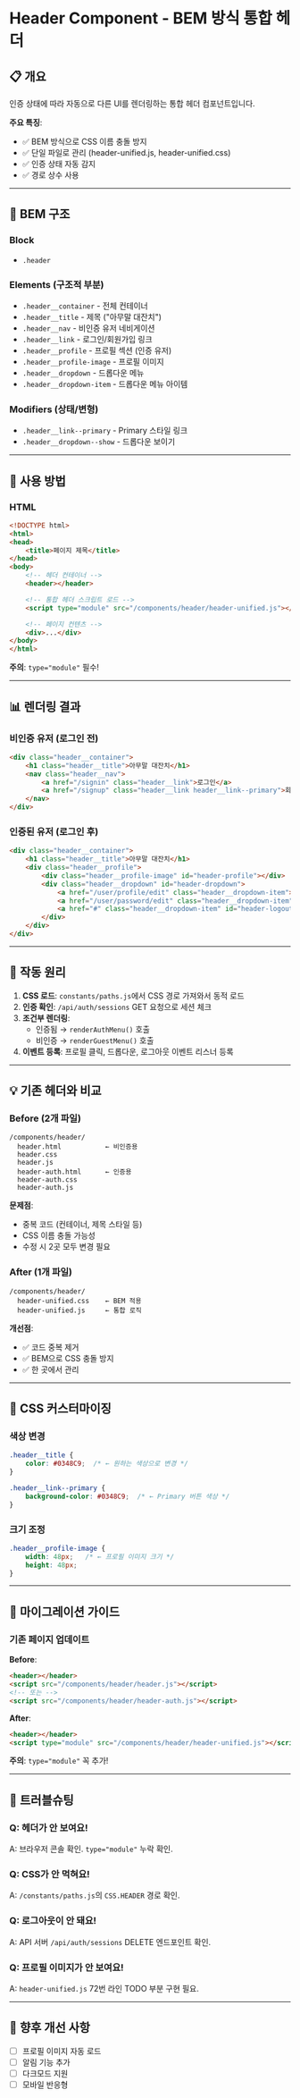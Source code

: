 # Header Component - BEM 방식 통합 헤더

## 📋 개요

인증 상태에 따라 자동으로 다른 UI를 렌더링하는 통합 헤더 컴포넌트입니다.

**주요 특징**:
- ✅ BEM 방식으로 CSS 이름 충돌 방지
- ✅ 단일 파일로 관리 (header-unified.js, header-unified.css)
- ✅ 인증 상태 자동 감지
- ✅ 경로 상수 사용

---

## 🎯 BEM 구조

### Block
- `.header`

### Elements (구조적 부분)
- `.header__container` - 전체 컨테이너
- `.header__title` - 제목 ("아무말 대잔치")
- `.header__nav` - 비인증 유저 네비게이션
- `.header__link` - 로그인/회원가입 링크
- `.header__profile` - 프로필 섹션 (인증 유저)
- `.header__profile-image` - 프로필 이미지
- `.header__dropdown` - 드롭다운 메뉴
- `.header__dropdown-item` - 드롭다운 메뉴 아이템

### Modifiers (상태/변형)
- `.header__link--primary` - Primary 스타일 링크
- `.header__dropdown--show` - 드롭다운 보이기

---

## 🚀 사용 방법

### HTML
```html
<!DOCTYPE html>
<html>
<head>
    <title>페이지 제목</title>
</head>
<body>
    <!-- 헤더 컨테이너 -->
    <header></header>

    <!-- 통합 헤더 스크립트 로드 -->
    <script type="module" src="/components/header/header-unified.js"></script>

    <!-- 페이지 컨텐츠 -->
    <div>...</div>
</body>
</html>
```

**주의**: `type="module"` 필수!

---

## 📊 렌더링 결과

### 비인증 유저 (로그인 전)
```html
<div class="header__container">
    <h1 class="header__title">아무말 대잔치</h1>
    <nav class="header__nav">
        <a href="/signin" class="header__link">로그인</a>
        <a href="/signup" class="header__link header__link--primary">회원가입</a>
    </nav>
</div>
```

### 인증된 유저 (로그인 후)
```html
<div class="header__container">
    <h1 class="header__title">아무말 대잔치</h1>
    <div class="header__profile">
        <div class="header__profile-image" id="header-profile"></div>
        <div class="header__dropdown" id="header-dropdown">
            <a href="/user/profile/edit" class="header__dropdown-item">회원정보수정</a>
            <a href="/user/password/edit" class="header__dropdown-item">비밀번호수정</a>
            <a href="#" class="header__dropdown-item" id="header-logout-btn">로그아웃</a>
        </div>
    </div>
</div>
```

---

## 🔧 작동 원리

1. **CSS 로드**: `constants/paths.js`에서 CSS 경로 가져와서 동적 로드
2. **인증 확인**: `/api/auth/sessions` GET 요청으로 세션 체크
3. **조건부 렌더링**:
   - 인증됨 → `renderAuthMenu()` 호출
   - 비인증 → `renderGuestMenu()` 호출
4. **이벤트 등록**: 프로필 클릭, 드롭다운, 로그아웃 이벤트 리스너 등록

---

## 💡 기존 헤더와 비교

### Before (2개 파일)
```
/components/header/
  header.html           ← 비인증용
  header.css
  header.js
  header-auth.html      ← 인증용
  header-auth.css
  header-auth.js
```

**문제점**:
- 중복 코드 (컨테이너, 제목 스타일 등)
- CSS 이름 충돌 가능성
- 수정 시 2곳 모두 변경 필요

### After (1개 파일)
```
/components/header/
  header-unified.css    ← BEM 적용
  header-unified.js     ← 통합 로직
```

**개선점**:
- ✅ 코드 중복 제거
- ✅ BEM으로 CSS 충돌 방지
- ✅ 한 곳에서 관리

---

## 🎨 CSS 커스터마이징

### 색상 변경
```css
.header__title {
    color: #0348C9;  /* ← 원하는 색상으로 변경 */
}

.header__link--primary {
    background-color: #0348C9;  /* ← Primary 버튼 색상 */
}
```

### 크기 조정
```css
.header__profile-image {
    width: 48px;   /* ← 프로필 이미지 크기 */
    height: 48px;
}
```

---

## 📝 마이그레이션 가이드

### 기존 페이지 업데이트

**Before**:
```html
<header></header>
<script src="/components/header/header.js"></script>
<!-- 또는 -->
<script src="/components/header/header-auth.js"></script>
```

**After**:
```html
<header></header>
<script type="module" src="/components/header/header-unified.js"></script>
```

**주의**: `type="module"` 꼭 추가!

---

## 🐛 트러블슈팅

### Q: 헤더가 안 보여요!
A: 브라우저 콘솔 확인. `type="module"` 누락 확인.

### Q: CSS가 안 먹혀요!
A: `/constants/paths.js`의 `CSS.HEADER` 경로 확인.

### Q: 로그아웃이 안 돼요!
A: API 서버 `/api/auth/sessions` DELETE 엔드포인트 확인.

### Q: 프로필 이미지가 안 보여요!
A: `header-unified.js` 72번 라인 TODO 부분 구현 필요.

---

## 🔄 향후 개선 사항

- [ ] 프로필 이미지 자동 로드
- [ ] 알림 기능 추가
- [ ] 다크모드 지원
- [ ] 모바일 반응형
